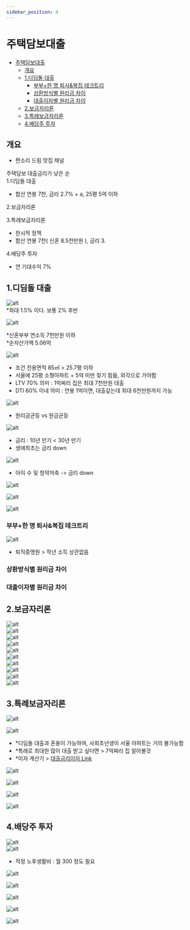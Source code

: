 ```yaml
---
sidebar_position: 4
---
```


# 주택담보대출

- [주택담보대출](#주택담보대출)
  - [개요](#개요)
  - [1.디딤돌 대출](#1디딤돌-대출)
    - [부부+한 명 퇴사\&복집 테크트리](#부부한-명-퇴사복집-테크트리)
    - [상환방식별 원리금 차이](#상환방식별-원리금-차이)
    - [대출이자별 원리금 차이](#대출이자별-원리금-차이)
  - [2.보금자리론](#2보금자리론)
  - [3.특례보금자리론](#3특례보금자리론)
  - [4.배당주 투자](#4배당주-투자)


## 개요  

* 짠소리 드림 맛집 채널  

주택담보 대출금리가 낮은 순  
1.디딤돌 대출   
- 합산 연봉 7천, 금리 2.7% + a, 25평 5억 이하  

2.보금자리론   

3.특례보금자리론    
- 한시적 정책  
- 합산 연봉 7천( 신혼 8.5천만원 ), 금리 3.

4.배당주 투자
- 연 기대수익 7%  

## 1.디딤돌 대출  

![alt](./img/img1.png)  
*최대 1.5% 이다. 보통 2% 후반  

![alt](./img/img2.png)

*신혼부부 연소득 7천만원 이하  
*순자산가액 5.06억  


![alt](./img/img3.png)

- 조건 전용면적 85㎡ > 25.7평 이하
- 서울에 25평 소형아파트 + 5억 미만 찾기 힘듦, 외각으로 가야함  
- LTV 70% 의미 : 1억짜리 집은 최대 7천만원 대출  
- DTI 60% 이내 의미 : 연봉 1억이면, 대출갚는데 최대 6천만원까지 가능  

![alt](./img/img4.png)

- 원리금균등 vs 원금균등  

![alt](./img/img5.png)

- 금리 : 10년 만기 < 30년 만기  
- 생애최초는 금리 down  

![alt](./img/img6.png)  
- 아이 수 및 청약저축 -> 금리 down  

![alt](./img/img7.png)  

![alt](./img/img8.png)

![alt](./img/img9.png)

### 부부+한 명 퇴사&복집 테크트리

![alt](./img/img17.png)    
- 퇴직증명원 > 작년 소득 상관없음  

### 상환방식별 원리금 차이  

### 대출이자별 원리금 차이  

## 2.보금자리론  

![alt](./img/img18.png)  
![alt](./img/img19.png)  
![alt](./img/img20.png)  
![alt](./img/img21.png)  
![alt](./img/img22.png)  
![alt](./img/img23.png)  
![alt](./img/img24.png)  
![alt](./img/img25.png)  
![alt](./img/img26.png)  
![alt](./img/img27.png)  

## 3.특례보금자리론  

![alt](./img/img10.png)  

![alt](./img/img11.png)  

- *디딤돌 대출과 혼용이 가능하여, 사회초년생이 서울 아파트는 거의 불가능함   
- *특례로 최대한 많이 대출 받고 싶다면 > 7억짜리 집 알아볼것  
- *이자 계산기 > [대출금리이자 Link](https://docs.google.com/spreadsheets/d/1hVQoB78i6JY-W53hkEm6m5NInu4Fya71E9VLkdHTbJw/edit?usp=sharing)


![alt](./img/img12.png) 

![alt](./img/img13.png)  

![alt](./img/img14.png)  

![alt](./img/img15.png)  

## 4.배당주 투자  

![alt](./img/img28.png)  
![alt](./img/img29.png)  
- 적정 노후생활비 : 월 300 정도 필요  

![alt](./img/img30.png)  


![alt](./img/img31.png)  

![alt](./img/img32.png)  

![alt](./img/img33.png)  

![alt](./img/img34.png)  


